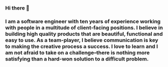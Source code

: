 ### Hi there 👋

### I am a software engineer with ten years of experience working with people in a multitude of client-facing positions. I believe in building high quality products that are beautiful, functional and easy to use. As a team-player, I believe communication is key to making the creative process a success. I love to learn and I am not afraid to take on a challenge–there is nothing more satisfying than a hard-won solution to a difficult problem.

<!--
**kavdesilva/kavdesilva** is a ✨ _special_ ✨ repository because its `README.md` (this file) appears on your GitHub profile.

Here are some ideas to get you started:

- 🔭 I’m currently working on ...
- 🌱 I’m currently learning ...
- 👯 I’m looking to collaborate on ...
- 🤔 I’m looking for help with ...
- 💬 Ask me about ...
- 📫 How to reach me: ...
- 😄 Pronouns: ...
- ⚡ Fun fact: ...
-->
